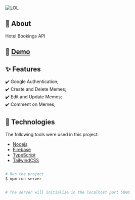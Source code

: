 ![LOL](https://user-images.githubusercontent.com/64941442/210916101-ee6506ba-30c0-4f50-8de7-9023f2827b30.png)

## :dart: About

Hotel Bookings API

## :rocket: [Demo](https://laugh-out-loud-kingsleyamankwah.vercel.app/)

## :sparkles: Features

:heavy_check_mark: Google Authentication;\
:heavy_check_mark: Create and Delete Memes;\
:heavy_check_mark: Edit and Update Memes;\
:heavy_check_mark: Comment on Memes;

## :rocket: Technologies

The following tools were used in this project:

- [Nodejs](https://nextjs.org)
- [Firebase](https://firebase.google.com/)
- [TypeScript](https://www.typescriptlang.org/)
- [TailwindCSS](https://tailwindcss.com)


```bash

# Run the project
$ npm run server


# The server will initialize in the localhost port 5000
```

